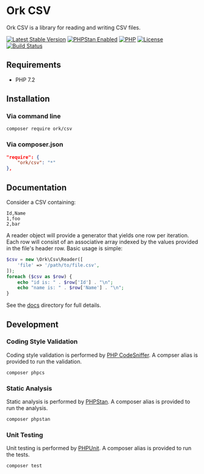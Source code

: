 # Ork CSV

Ork CSV is a library for reading and writing CSV files.

[![Latest Stable Version](https://img.shields.io/packagist/v/ork/csv.svg?style=flat)](https://packagist.org/packages/ork/csv)
[![PHPStan Enabled](https://img.shields.io/badge/PHPStan-max-brightgreen.svg?style=flat)](https://github.com/phpstan/phpstan)
[![PHP](https://img.shields.io/packagist/php-v/ork/csv.svg?style=flat)](http://php.net)
[![License](https://img.shields.io/github/license/AlexHowansky/ork-csv.svg?style=flat)](https://github.com/AlexHowansky/ork-csv/blob/master/LICENSE)
[![Build Status](https://img.shields.io/travis/AlexHowansky/ork-csv/master.svg?style=flat)](https://secure.travis-ci.org/AlexHowansky/ork-csv)

## Requirements

* PHP 7.2

## Installation

### Via command line

```bash
composer require ork/csv
```

### Via composer.json

```json
"require": {
    "ork/csv": "*"
},
```

## Documentation

Consider a CSV containing:

    Id,Name
    1,foo
    2,bar

A reader object will provide a generator that yields one row per iteration.
Each row will consist of an associative array indexed by the values provided
in the file's header row. Basic usage is simple:

```php
$csv = new \Ork\Csv\Reader([
    'file' => '/path/to/file.csv',
]);
foreach ($csv as $row) {
    echo "id is: " . $row['Id'] . "\n";
    echo "name is: " . $row['Name'] . "\n";
}
```

See the [docs](docs/Index.md) directory for full details.

## Development

### Coding Style Validation

Coding style validation is performed by [PHP CodeSniffer](https://github.com/squizlabs/PHP_CodeSniffer).
A compser alias is provided to run the validation.

```bash
composer phpcs
```

### Static Analysis

Static analysis is performed by [PHPStan](https://github.com/phpstan/phpstan).
A composer alias is provided to run the analysis.

```bash
composer phpstan
```

### Unit Testing

Unit testing is performed by [PHPUnit](https://github.com/sebastianbergmann/phpunit).
A composer alias is provided to run the tests.

```bash
composer test
```
